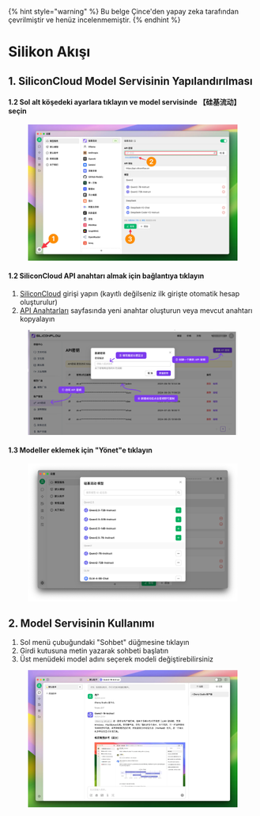 
{% hint style="warning" %}
Bu belge Çince'den yapay zeka tarafından çevrilmiştir ve henüz incelenmemiştir.
{% endhint %}

# Silikon Akışı

## 1. SiliconCloud Model Servisinin Yapılandırılması <a href="#id-2-siliconcloud" id="id-2-siliconcloud"></a>

#### [​](https://docs.siliconflow.cn/usercases/use-siliconcloud-in-cherry-studio#2-1)1.2 Sol alt köşedeki ayarlara tıklayın ve model servisinde 【硅基流动】 seçin <a href="#id-2-1" id="id-2-1"></a>

<figure><img src="https://raw.githubusercontent.com/siliconflow/doc-images/refs/heads/main/1-apikey-settings.webp" alt=""><figcaption></figcaption></figure>

#### [​](https://docs.siliconflow.cn/usercases/use-siliconcloud-in-cherry-studio#2-2-siliconcloud-api)1.2 SiliconCloud API anahtarı almak için bağlantıya tıklayın <a href="#id-2-2-siliconcloud-api" id="id-2-2-siliconcloud-api"></a>

1. [SiliconCloud](https://cloud.siliconflow.cn/) girişi yapın (kayıtlı değilseniz ilk girişte otomatik hesap oluşturulur)
2. [API Anahtarları](https://cloud.siliconflow.cn/account/ak) sayfasında yeni anahtar oluşturun veya mevcut anahtarı kopyalayın

<figure><img src="https://raw.githubusercontent.com/siliconflow/doc-images/refs/heads/main/2-siliconcloud-apikey.png" alt=""><figcaption></figcaption></figure>

#### [​](https://docs.siliconflow.cn/usercases/use-siliconcloud-in-cherry-studio#2-3)1.3 Modeller eklemek için "Yönet"e tıklayın <a href="#id-2-3" id="id-2-3"></a>

<figure><img src="https://raw.githubusercontent.com/siliconflow/doc-images/refs/heads/main/3-models.png" alt=""><figcaption></figcaption></figure>

## [​](https://docs.siliconflow.cn/usercases/use-siliconcloud-in-cherry-studio#3)2. Model Servisinin Kullanımı <a href="#id-3" id="id-3"></a>

1. Sol menü çubuğundaki "Sohbet" düğmesine tıklayın
2. Girdi kutusuna metin yazarak sohbeti başlatın
3. Üst menüdeki model adını seçerek modeli değiştirebilirsiniz

<figure><img src="https://raw.githubusercontent.com/siliconflow/doc-images/refs/heads/main/4-chat.webp" alt=""><figcaption></figcaption></figure>